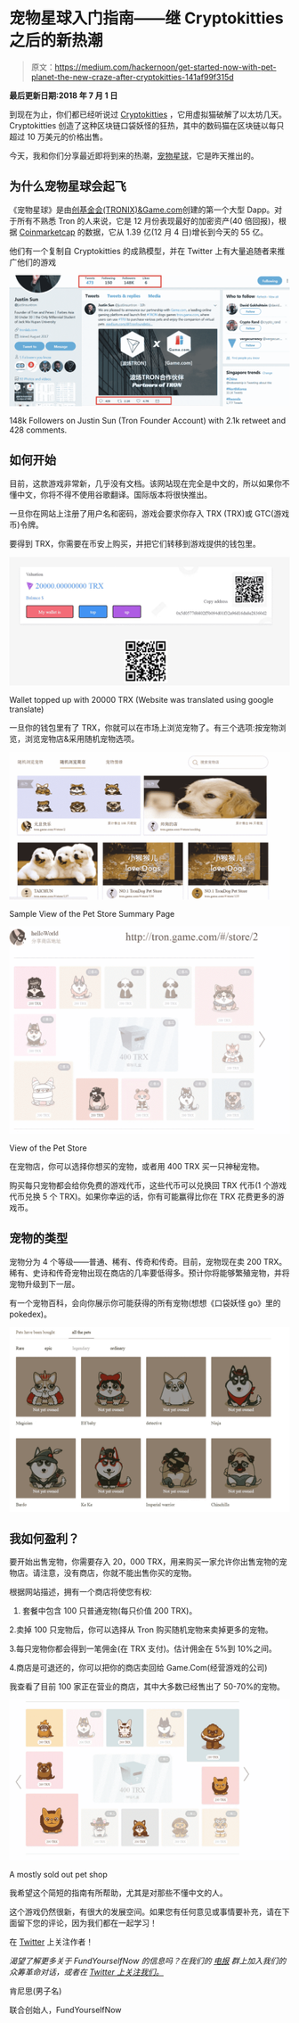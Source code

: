 # 宠物星球入门指南——继 Cryptokitties 之后的新热潮

> 原文：<https://medium.com/hackernoon/get-started-now-with-pet-planet-the-new-craze-after-cryptokitties-141af99f315d>

**最后更新日期:2018 年 7 月 1 日**

到现在为止，你们都已经听说过 [Cryptokitties](http://news.fundyourselfnow.com/2017/12/26/cryptokitties-popular-cryptocurrency-game/) ，它用虚拟猫破解了以太坊几天。Cryptokitties 创造了这种区块链口袋妖怪的狂热，其中的数码猫在区块链以每只超过 10 万美元的价格出售。

今天，我和你们分享最近即将到来的热潮，[宠物星球](http://bit.ly/2lRnRmX)，它是昨天推出的。

## 为什么宠物星球会起飞

《宠物星球》是由[创基金会(TRONIX)&Game.com](http://bit.ly/2KLoLMw)创建的第一个大型 Dapp。对于所有不熟悉 Tron 的人来说，它是 12 月份表现最好的加密资产(40 倍回报)，根据 [Coinmarketcap](http://bit.ly/2u45P4J) 的数据，它从 1.39 亿(12 月 4 日)增长到今天的 55 亿。

他们有一个复制自 Cryptokitties 的成熟模型，并在 Twitter 上有大量追随者来推广他们的游戏

![](img/7d9f1a8b07b9fcb667b0ebc9ae8ebc37.png)

148k Followers on Justin Sun (Tron Founder Account) with 2.1k retweet and 428 comments.

## 如何开始

目前，这款游戏非常新，几乎没有文档。该网站现在完全是中文的，所以如果你不懂中文，你将不得不使用谷歌翻译。国际版本将很快推出。

一旦你在网站上注册了用户名和密码，游戏会要求你存入 TRX (TRX)或 GTC(游戏币)令牌。

要得到 TRX，你需要在币安上购买，并把它们转移到游戏提供的钱包里。

![](img/c537c54b3c6d7f2acdfed2dce21ff222.png)

Wallet topped up with 20000 TRX (Website was translated using google translate)

一旦你的钱包里有了 TRX，你就可以在市场上浏览宠物了。有三个选项:按宠物浏览，浏览宠物店&采用随机宠物选项。

![](img/48716adaa2d7aab612e7862e9a6e230d.png)

Sample View of the Pet Store Summary Page

![](img/a89cd9f32e6694a954de40e76fbd3bbc.png)

View of the Pet Store

在宠物店，你可以选择你想买的宠物，或者用 400 TRX 买一只神秘宠物。

购买每只宠物都会给你免费的游戏代币，这些代币可以兑换回 TRX 代币(1 个游戏代币兑换 5 个 TRX)。如果你幸运的话，你有可能赢得比你在 TRX 花费更多的游戏币。

## 宠物的类型

宠物分为 4 个等级——普通、稀有、传奇和传奇。目前，宠物现在卖 200 TRX。稀有、史诗和传奇宠物出现在商店的几率要低得多。预计你将能够繁殖宠物，并将宠物升级到下一层。

有一个宠物百科，会向你展示你可能获得的所有宠物(想想《口袋妖怪 go》里的 pokedex)。

![](img/77bd10ef97e65b0eb6dc3c0a5d8fcd84.png)

## 我如何盈利？

要开始出售宠物，你需要存入 20，000 TRX，用来购买一家允许你出售宠物的宠物店。请注意，没有商店，你就不能出售你买的宠物。

根据网站描述，拥有一个商店将使您有权:

1.  套餐中包含 100 只普通宠物(每只价值 200 TRX)。

2.卖掉 100 只宠物后，你可以选择从 Tron 购买随机宠物来卖掉更多的宠物。

3.每只宠物你都会得到一笔佣金(在 TRX 支付)。估计佣金在 5%到 10%之间。

4.商店是可退还的，你可以把你的商店卖回给 Game.Com(经营游戏的公司)

我查看了目前 100 家正在营业的商店，其中大多数已经售出了 50-70%的宠物。

![](img/172bb4564f7d8b60e4a8ffbf931c2ed5.png)

A mostly sold out pet shop

我希望这个简短的指南有所帮助，尤其是对那些不懂中文的人。

这个游戏仍然很新，有很大的发展空间。如果您有任何意见或事情要补充，请在下面留下您的评论，因为我们都在一起学习！

在 [Twitter](https://twitter.com/cryptokenneth) 上关注作者！

*渴望了解更多关于 FundYourselfNow 的信息吗？在我们的* [*电报*](https://t.me/fundyourselfnow) *群上加入我们的众筹革命对话，或者在* [*Twitter 上关注我们。*](https://twitter.com/fundyourselfnow)

肯尼思(男子名)

联合创始人，FundYourselfNow